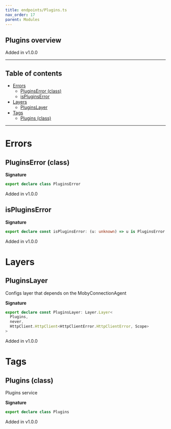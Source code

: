 ```yaml
---
title: endpoints/Plugins.ts
nav_order: 17
parent: Modules
---
```


## Plugins overview

Added in v1.0.0

---

<h2 class="text-delta">Table of contents</h2>

- [Errors](#errors)
  - [PluginsError (class)](#pluginserror-class)
  - [isPluginsError](#ispluginserror)
- [Layers](#layers)
  - [PluginsLayer](#pluginslayer)
- [Tags](#tags)
  - [Plugins (class)](#plugins-class)

---

# Errors

## PluginsError (class)

**Signature**

```ts
export declare class PluginsError
```

Added in v1.0.0

## isPluginsError

**Signature**

```ts
export declare const isPluginsError: (u: unknown) => u is PluginsError
```

Added in v1.0.0

# Layers

## PluginsLayer

Configs layer that depends on the MobyConnectionAgent

**Signature**

```ts
export declare const PluginsLayer: Layer.Layer<
  Plugins,
  never,
  HttpClient.HttpClient<HttpClientError.HttpClientError, Scope>
>
```

Added in v1.0.0

# Tags

## Plugins (class)

Plugins service

**Signature**

```ts
export declare class Plugins
```

Added in v1.0.0
